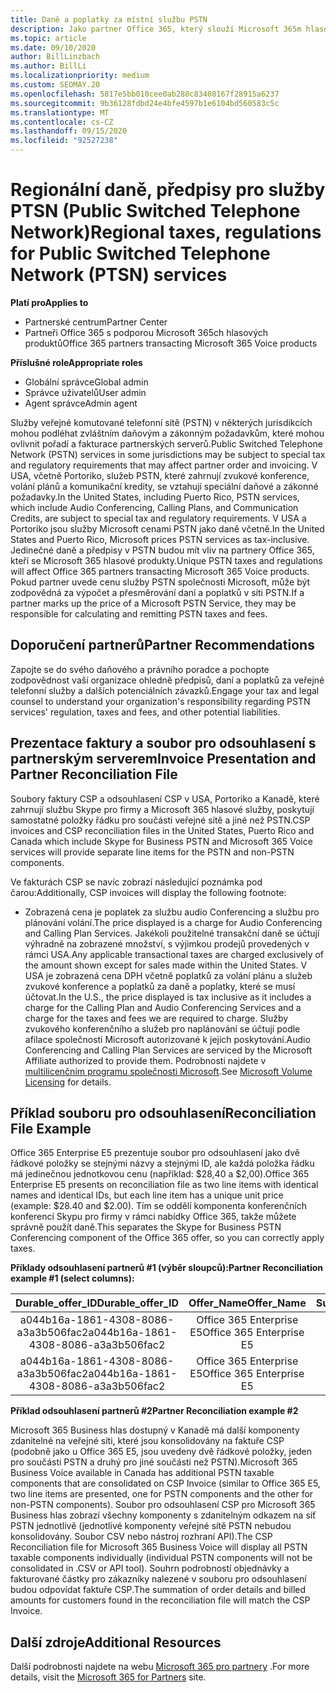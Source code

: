 ```yaml
---
title: Daně a poplatky za místní službu PSTN
description: Jako partner Office 365, který slouží Microsoft 365m hlasovým produktům, se mohou vztahovat regionální daně, poplatky nebo zákonné požadavky na služby PSTN.
ms.topic: article
ms.date: 09/10/2020
author: BillLinzbach
ms.author: BillLi
ms.localizationpriority: medium
ms.custom: SEOMAY.20
ms.openlocfilehash: 5817e5bb010cee0ab280c83408167f28915a6237
ms.sourcegitcommit: 9b36128fdbd24e4bfe4597b1e6104bd560583c5c
ms.translationtype: MT
ms.contentlocale: cs-CZ
ms.lasthandoff: 09/15/2020
ms.locfileid: "92527238"
---
```

# <a name="regional-taxes-regulations-for-public-switched-telephone-network-ptsn-services"></a><span data-ttu-id="ae193-103">Regionální daně, předpisy pro služby PTSN (Public Switched Telephone Network)</span><span class="sxs-lookup"><span data-stu-id="ae193-103">Regional taxes, regulations for Public Switched Telephone Network (PTSN) services</span></span>

<span data-ttu-id="ae193-104">**Platí pro**</span><span class="sxs-lookup"><span data-stu-id="ae193-104">**Applies to**</span></span>

- <span data-ttu-id="ae193-105">Partnerské centrum</span><span class="sxs-lookup"><span data-stu-id="ae193-105">Partner Center</span></span>
- <span data-ttu-id="ae193-106">Partneři Office 365 s podporou Microsoft 365ch hlasových produktů</span><span class="sxs-lookup"><span data-stu-id="ae193-106">Office 365 partners transacting Microsoft 365 Voice products</span></span>

<span data-ttu-id="ae193-107">**Příslušné role**</span><span class="sxs-lookup"><span data-stu-id="ae193-107">**Appropriate roles**</span></span>
-    <span data-ttu-id="ae193-108">Globální správce</span><span class="sxs-lookup"><span data-stu-id="ae193-108">Global admin</span></span>
-    <span data-ttu-id="ae193-109">Správce uživatelů</span><span class="sxs-lookup"><span data-stu-id="ae193-109">User admin</span></span>
-    <span data-ttu-id="ae193-110">Agent správce</span><span class="sxs-lookup"><span data-stu-id="ae193-110">Admin agent</span></span>

<span data-ttu-id="ae193-111">Služby veřejné komutované telefonní sítě (PSTN) v některých jurisdikcích mohou podléhat zvláštním daňovým a zákonným požadavkům, které mohou ovlivnit pořadí a fakturace partnerských serverů.</span><span class="sxs-lookup"><span data-stu-id="ae193-111">Public Switched Telephone Network (PSTN) services in some jurisdictions may be subject to special tax and regulatory requirements that may affect partner order and invoicing.</span></span> <span data-ttu-id="ae193-112">V USA, včetně Portoriko, služeb PSTN, které zahrnují zvukové konference, volání plánů a komunikační kredity, se vztahují speciální daňové a zákonné požadavky.</span><span class="sxs-lookup"><span data-stu-id="ae193-112">In the United States, including Puerto Rico, PSTN services, which include Audio Conferencing, Calling Plans, and Communication Credits, are subject to special tax and regulatory requirements.</span></span> <span data-ttu-id="ae193-113">V USA a Portoriko jsou služby Microsoft cenami PSTN jako daně včetně.</span><span class="sxs-lookup"><span data-stu-id="ae193-113">In the United States and Puerto Rico, Microsoft prices PSTN services as tax-inclusive.</span></span>  <span data-ttu-id="ae193-114">Jedinečné daně a předpisy v PSTN budou mít vliv na partnery Office 365, kteří se Microsoft 365 hlasové produkty.</span><span class="sxs-lookup"><span data-stu-id="ae193-114">Unique PSTN taxes and regulations will affect Office 365 partners transacting Microsoft 365 Voice products.</span></span>  <span data-ttu-id="ae193-115">Pokud partner uvede cenu služby PSTN společnosti Microsoft, může být zodpovědná za výpočet a přesměrování daní a poplatků v síti PSTN.</span><span class="sxs-lookup"><span data-stu-id="ae193-115">If a partner marks up the price of a Microsoft PSTN Service, they may be responsible for calculating and remitting PSTN taxes and fees.</span></span>

## <a name="partner-recommendations"></a><span data-ttu-id="ae193-116">Doporučení partnerů</span><span class="sxs-lookup"><span data-stu-id="ae193-116">Partner Recommendations</span></span>

<span data-ttu-id="ae193-117">Zapojte se do svého daňového a právního poradce a pochopte zodpovědnost vaší organizace ohledně předpisů, daní a poplatků za veřejné telefonní služby a dalších potenciálních závazků.</span><span class="sxs-lookup"><span data-stu-id="ae193-117">Engage your tax and legal counsel to understand your organization's responsibility regarding PSTN services' regulation, taxes and fees, and other potential liabilities.</span></span>

## <a name="invoice-presentation-and-partner-reconciliation-file"></a><span data-ttu-id="ae193-118">Prezentace faktury a soubor pro odsouhlasení s partnerským serverem</span><span class="sxs-lookup"><span data-stu-id="ae193-118">Invoice Presentation and Partner Reconciliation File</span></span>

<span data-ttu-id="ae193-119">Soubory faktury CSP a odsouhlasení CSP v USA, Portoriko a Kanadě, které zahrnují službu Skype pro firmy a Microsoft 365 hlasové služby, poskytují samostatné položky řádku pro součásti veřejné sítě a jiné než PSTN.</span><span class="sxs-lookup"><span data-stu-id="ae193-119">CSP invoices and CSP reconciliation files in the United States, Puerto Rico and Canada which include Skype for Business PSTN and Microsoft 365 Voice services will provide separate line items for the PSTN and non-PSTN components.</span></span>

<span data-ttu-id="ae193-120">Ve fakturách CSP se navíc zobrazí následující poznámka pod čarou:</span><span class="sxs-lookup"><span data-stu-id="ae193-120">Additionally, CSP invoices will display the following footnote:</span></span>

* <span data-ttu-id="ae193-121">Zobrazená cena je poplatek za službu audio Conferencing a službu pro plánování volání.</span><span class="sxs-lookup"><span data-stu-id="ae193-121">The price displayed is a charge for Audio Conferencing and Calling Plan Services.</span></span>  <span data-ttu-id="ae193-122">Jakékoli použitelné transakční daně se účtují výhradně na zobrazené množství, s výjimkou prodejů provedených v rámci USA.</span><span class="sxs-lookup"><span data-stu-id="ae193-122">Any applicable transactional taxes are charged exclusively of the amount shown except for sales made within the United States.</span></span>  <span data-ttu-id="ae193-123">V USA je zobrazená cena DPH včetně poplatků za volání plánu a služeb zvukové konference a poplatků za daně a poplatky, které se musí účtovat.</span><span class="sxs-lookup"><span data-stu-id="ae193-123">In the U.S., the price displayed is tax inclusive as it includes a charge for the Calling Plan and Audio Conferencing Services and a charge for the taxes and fees we are required to charge.</span></span>  <span data-ttu-id="ae193-124">Služby zvukového konferenčního a služeb pro naplánování se účtují podle afilace společnosti Microsoft autorizované k jejich poskytování.</span><span class="sxs-lookup"><span data-stu-id="ae193-124">Audio Conferencing and Calling Plan Services are serviced by the Microsoft Affiliate authorized to provide them.</span></span>  <span data-ttu-id="ae193-125">Podrobnosti najdete v [multilicenčním programu společnosti Microsoft](https://go.microsoft.com/fwlink/?LinkId=690247).</span><span class="sxs-lookup"><span data-stu-id="ae193-125">See [Microsoft Volume Licensing](https://go.microsoft.com/fwlink/?LinkId=690247) for details.</span></span>

## <a name="reconciliation-file-example"></a><span data-ttu-id="ae193-126">Příklad souboru pro odsouhlasení</span><span class="sxs-lookup"><span data-stu-id="ae193-126">Reconciliation File Example</span></span>

<span data-ttu-id="ae193-127">Office 365 Enterprise E5 prezentuje soubor pro odsouhlasení jako dvě řádkové položky se stejnými názvy a stejnými ID, ale každá položka řádku má jedinečnou jednotkovou cenu (například: $28,40 a $2,00).</span><span class="sxs-lookup"><span data-stu-id="ae193-127">Office 365 Enterprise E5 presents on reconciliation file as two line items with identical names and identical IDs, but each line item has a unique unit price (example: $28.40 and $2.00).</span></span> <span data-ttu-id="ae193-128">Tím se oddělí komponenta konferenčních konferencí Skypu pro firmy v rámci nabídky Office 365, takže můžete správně použít daně.</span><span class="sxs-lookup"><span data-stu-id="ae193-128">This separates the Skype for Business PSTN Conferencing component of the Office 365 offer, so you can correctly apply taxes.</span></span>

<span data-ttu-id="ae193-129">**Příklady odsouhlasení partnerů #1 (výběr sloupců):**</span><span class="sxs-lookup"><span data-stu-id="ae193-129">**Partner Reconciliation example #1 (select columns):**</span></span>

|<span data-ttu-id="ae193-130">**Durable_offer_ID**</span><span class="sxs-lookup"><span data-stu-id="ae193-130">**Durable_offer_ID**</span></span>|<span data-ttu-id="ae193-131">**Offer_Name**</span><span class="sxs-lookup"><span data-stu-id="ae193-131">**Offer_Name**</span></span>|<span data-ttu-id="ae193-132">**Subscription_Start_Date**</span><span class="sxs-lookup"><span data-stu-id="ae193-132">**Subscription_Start_Date**</span></span>|<span data-ttu-id="ae193-133">**Subscription_End_Date**</span><span class="sxs-lookup"><span data-stu-id="ae193-133">**Subscription_End_Date**</span></span>|<span data-ttu-id="ae193-134">**Charge_Start_Date**</span><span class="sxs-lookup"><span data-stu-id="ae193-134">**Charge_Start_Date**</span></span>|<span data-ttu-id="ae193-135">**Charge_End_Date**</span><span class="sxs-lookup"><span data-stu-id="ae193-135">**Charge_End_Date**</span></span>|<span data-ttu-id="ae193-136">**Charge_Type**</span><span class="sxs-lookup"><span data-stu-id="ae193-136">**Charge_Type**</span></span>|<span data-ttu-id="ae193-137">**Unit_Price**</span><span class="sxs-lookup"><span data-stu-id="ae193-137">**Unit_Price**</span></span>|
|:----:|:----:|:----:|:----:|:----:|:----:|:----:|:----:|
|<span data-ttu-id="ae193-138">a044b16a-1861-4308-8086-a3a3b506fac2</span><span class="sxs-lookup"><span data-stu-id="ae193-138">a044b16a-1861-4308-8086-a3a3b506fac2</span></span>   |<span data-ttu-id="ae193-139">Office 365 Enterprise E5</span><span class="sxs-lookup"><span data-stu-id="ae193-139">Office 365 Enterprise E5</span></span>   |<span data-ttu-id="ae193-140">8/10/2019 0:00</span><span class="sxs-lookup"><span data-stu-id="ae193-140">8/10/2019 0:00</span></span>   |<span data-ttu-id="ae193-141">8/11/2019 0:00</span><span class="sxs-lookup"><span data-stu-id="ae193-141">8/11/2019 0:00</span></span>   |<span data-ttu-id="ae193-142">8/11/2019 0:00</span><span class="sxs-lookup"><span data-stu-id="ae193-142">8/11/2019 0:00</span></span>|<span data-ttu-id="ae193-143">9/10/2019 0:00</span><span class="sxs-lookup"><span data-stu-id="ae193-143">9/10/2019 0:00</span></span>   |<span data-ttu-id="ae193-144">Poplatek za cyklus</span><span class="sxs-lookup"><span data-stu-id="ae193-144">Cycle fee</span></span>   |<span data-ttu-id="ae193-145">28,40</span><span class="sxs-lookup"><span data-stu-id="ae193-145">28.40</span></span>   |
|<span data-ttu-id="ae193-146">a044b16a-1861-4308-8086-a3a3b506fac2</span><span class="sxs-lookup"><span data-stu-id="ae193-146">a044b16a-1861-4308-8086-a3a3b506fac2</span></span>   |<span data-ttu-id="ae193-147">Office 365 Enterprise E5</span><span class="sxs-lookup"><span data-stu-id="ae193-147">Office 365 Enterprise E5</span></span>   |<span data-ttu-id="ae193-148">8/10/2019 0:00</span><span class="sxs-lookup"><span data-stu-id="ae193-148">8/10/2019 0:00</span></span>   |<span data-ttu-id="ae193-149">8/11/2019 0:00</span><span class="sxs-lookup"><span data-stu-id="ae193-149">8/11/2019 0:00</span></span>   |<span data-ttu-id="ae193-150">8/11/2019 0:00</span><span class="sxs-lookup"><span data-stu-id="ae193-150">8/11/2019 0:00</span></span>   |<span data-ttu-id="ae193-151">9/10/2019 0:00</span><span class="sxs-lookup"><span data-stu-id="ae193-151">9/10/2019 0:00</span></span>   |<span data-ttu-id="ae193-152">Poplatek za cyklus</span><span class="sxs-lookup"><span data-stu-id="ae193-152">Cycle fee</span></span>   |<span data-ttu-id="ae193-153">2,00</span><span class="sxs-lookup"><span data-stu-id="ae193-153">2.00</span></span>   |

<span data-ttu-id="ae193-154">**Příklad odsouhlasení partnerů #2**</span><span class="sxs-lookup"><span data-stu-id="ae193-154">**Partner Reconciliation example #2**</span></span>

<span data-ttu-id="ae193-155">Microsoft 365 Business hlas dostupný v Kanadě má další komponenty zdanitelné na veřejné síti, které jsou konsolidovány na faktuře CSP (podobně jako u Office 365 E5, jsou uvedeny dvě řádkové položky, jeden pro součásti PSTN a druhý pro jiné součásti než PSTN).</span><span class="sxs-lookup"><span data-stu-id="ae193-155">Microsoft 365 Business Voice available in Canada has additional PSTN taxable components that are consolidated on CSP Invoice (similar to Office 365 E5, two line items are presented, one for PSTN components and the other for non-PSTN components).</span></span>  <span data-ttu-id="ae193-156">Soubor pro odsouhlasení CSP pro Microsoft 365 Business hlas zobrazí všechny komponenty s zdanitelným odkazem na síť PSTN jednotlivě (jednotlivé komponenty veřejné sítě PSTN nebudou konsolidovány. Soubor CSV nebo nástroj rozhraní API).</span><span class="sxs-lookup"><span data-stu-id="ae193-156">The CSP Reconciliation file for Microsoft 365 Business Voice will display all PSTN taxable components individually (individual PSTN components will not be consolidated in .CSV or API tool).</span></span>  <span data-ttu-id="ae193-157">Souhrn podrobností objednávky a fakturované částky pro zákazníky nalezené v souboru pro odsouhlasení budou odpovídat faktuře CSP.</span><span class="sxs-lookup"><span data-stu-id="ae193-157">The summation of order details and billed amounts for customers found in the reconciliation file will match the CSP Invoice.</span></span>

## <a name="additional-resources"></a><span data-ttu-id="ae193-158">Další zdroje</span><span class="sxs-lookup"><span data-stu-id="ae193-158">Additional Resources</span></span>
<span data-ttu-id="ae193-159">Další podrobnosti najdete na webu [Microsoft 365 pro partnery](https://www.microsoft.com/microsoft-365/partners/) .</span><span class="sxs-lookup"><span data-stu-id="ae193-159">For more details, visit the [Microsoft 365 for Partners](https://www.microsoft.com/microsoft-365/partners/) site.</span></span>

